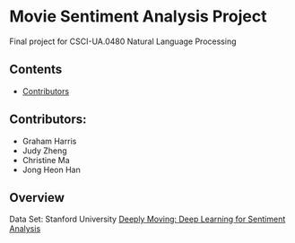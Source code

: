 # Movie Sentiment Analysis Project

Final project for CSCI-UA.0480 Natural Language Processing

## Contents

* [Contributors](#contributors)

## Contributors:
* Graham Harris
* Judy Zheng
* Christine Ma
* Jong Heon Han

## Overview
Data Set: Stanford University [Deeply Moving: Deep Learning for Sentiment Analysis](https://nlp.stanford.edu/sentiment/index.html)
